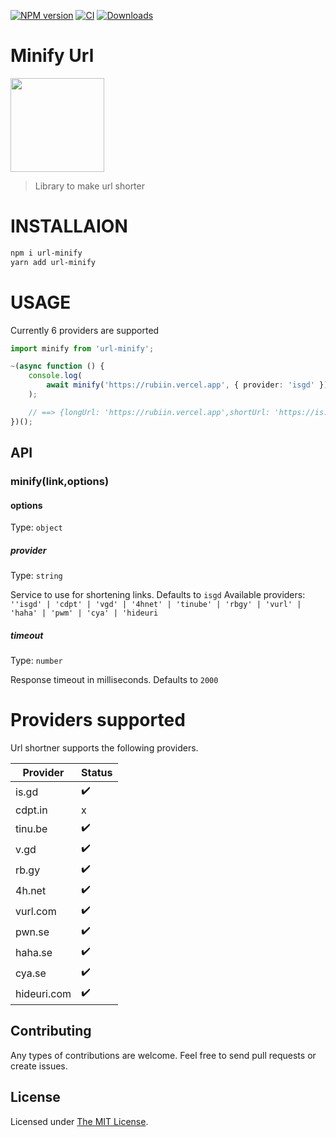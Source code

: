  <p float="left">
<a href="https://www.npmjs.com/package/url-minify"><img src="https://badgen.net/npm/v/url-minify" alt="NPM version" /></a>
 <a href="https://www.npmjs.com/package/url-minify"><img src="https://github.com/rubiin/tweeny-weeny/workflows/CI/badge.svg" alt="CI" /></a> 
 <a href="https://www.npmjs.com/package/url-minify"><img src="https://img.shields.io/npm/dm/url-minify" alt="Downloads" /></a> 
  
</p>

# Minify Url

<img src="https://i.imgur.com/gbXDQyL.png" height="150">

> Library to make url shorter

# INSTALLAION

```sh
npm i url-minify
yarn add url-minify
```

# USAGE

Currently 6 providers are supported

```ts
import minify from 'url-minify';

~(async function () {
	console.log(
		await minify('https://rubiin.vercel.app', { provider: 'isgd' }),
	);

	// ==> {longUrl: 'https://rubiin.vercel.app',shortUrl: 'https://is.gd/PTkruq'}
})();
```

## API

### minify(link,options)

#### options

Type: `object`

##### provider

Type: `string`

Service to use for shortening links. Defaults to `isgd`
Available providers: `''isgd' | 'cdpt' | 'vgd' | '4hnet' | 'tinube' | 'rbgy' | 'vurl' | 'haha' | 'pwm' | 'cya' | 'hideuri`

##### timeout

Type: `number`

Response timeout in milliseconds. Defaults to `2000`

# Providers supported

Url shortner supports the following providers.

| Provider    | Status |
| ----------- | ------ |
| is.gd       | ✔️      |
| cdpt.in     | x      |
| tinu.be     | ✔️      |
| v.gd	      | ✔️      |
| rb.gy				| ✔️      |
| 4h.net      | ✔️      |
| vurl.com    | ✔️      |
| pwn.se      | ✔️      |
| haha.se     | ✔️      |
| cya.se      | ✔️      |
| hideuri.com | ✔️      |

## Contributing

Any types of contributions are welcome. Feel free to send pull requests or create issues.

## License

Licensed under [The MIT License](LICENSE).
